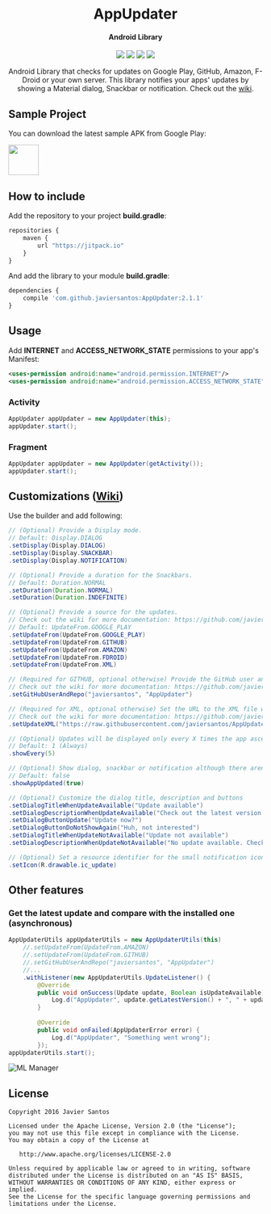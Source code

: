 <h1 align="center">AppUpdater</h1>
<h4 align="center">Android Library</h4>

<p align="center">
  <a target="_blank" href="https://android-arsenal.com/api?level=8"><img src="https://img.shields.io/badge/API-8%2B-orange.svg"></a>
  <a target="_blank" href="https://travis-ci.org/javiersantos/AppUpdater"><img src="https://travis-ci.org/javiersantos/AppUpdater.svg?branch=master"></a>
  <a target="_blank" href="http://android-arsenal.com/details/1/3094"><img src="https://img.shields.io/badge/Android%20Arsenal-AppUpdater-blue.svg"></a>
  <a target="_blank" href="https://www.paypal.me/javiersantos" title="Donate using PayPal"><img src="https://img.shields.io/badge/paypal-donate-yellow.svg" /></a>
</p>

<p align="center">Android Library that checks for updates on Google Play, GitHub, Amazon, F-Droid or your own server. This library notifies your apps' updates by showing a Material dialog, Snackbar or notification. Check out the <a href="https://github.com/javiersantos/AppUpdater/wiki">wiki</a>.</p>

## Sample Project
You can download the latest sample APK from Google Play:

<a target="_blank" href="https://play.google.com/store/apps/details?id=com.github.javiersantos.appupdater.demo"><img src="https://play.google.com/intl/en_us/badges/images/generic/en-play-badge.png" height="60"></a>

## How to include
Add the repository to your project **build.gradle**:
```Javascript
repositories {
    maven {
        url "https://jitpack.io"
    }
}
```

And add the library to your module **build.gradle**:
```Javascript
dependencies {
    compile 'com.github.javiersantos:AppUpdater:2.1.1'
}
```

## Usage
Add **INTERNET** and **ACCESS_NETWORK_STATE** permissions to your app's Manifest:
```xml
<uses-permission android:name="android.permission.INTERNET"/>
<uses-permission android:name="android.permission.ACCESS_NETWORK_STATE"/>
```

### Activity
```Java
AppUpdater appUpdater = new AppUpdater(this);
appUpdater.start();
```

### Fragment
```Java
AppUpdater appUpdater = new AppUpdater(getActivity());
appUpdater.start();
```

## Customizations ([Wiki](https://github.com/javiersantos/AppUpdater/wiki))

Use the builder and add following:
```Java
// (Optional) Provide a Display mode.
// Default: Display.DIALOG
.setDisplay(Display.DIALOG)
.setDisplay(Display.SNACKBAR)
.setDisplay(Display.NOTIFICATION)
```

```Java
// (Optional) Provide a duration for the Snackbars. 
// Default: Duration.NORMAL
.setDuration(Duration.NORMAL)
.setDuration(Duration.INDEFINITE)
```

```Java
// (Optional) Provide a source for the updates.
// Check out the wiki for more documentation: https://github.com/javiersantos/AppUpdater/wiki
// Default: UpdateFrom.GOOGLE_PLAY
.setUpdateFrom(UpdateFrom.GOOGLE_PLAY)
.setUpdateFrom(UpdateFrom.GITHUB)
.setUpdateFrom(UpdateFrom.AMAZON)
.setUpdateFrom(UpdateFrom.FDROID)
.setUpdateFrom(UpdateFrom.XML)
```

```Java
// (Required for GITHUB, optional otherwise) Provide the GitHub user and repo where releases are available.
// Check out the wiki for more documentation: https://github.com/javiersantos/AppUpdater/wiki/UpdateFrom.GITHUB
.setGitHubUserAndRepo("javiersantos", "AppUpdater")
```

```Java
// (Required for XML, optional otherwise) Set the URL to the XML file with the latest version info.
// Check out the wiki for more documentation: https://github.com/javiersantos/AppUpdater/wiki/UpdateFrom.XML
.setUpdateXML("https://raw.githubusercontent.com/javiersantos/AppUpdater/master/app/update-changelog.xml")
```

```Java
// (Optional) Updates will be displayed only every X times the app ascertains that a new update is available. 
// Default: 1 (Always)
.showEvery(5)
```

```Java
// (Optional) Show dialog, snackbar or notification although there aren't updates. 
// Default: false
.showAppUpdated(true)
```

```Java
// (Optional) Customize the dialog title, description and buttons
.setDialogTitleWhenUpdateAvailable("Update available")
.setDialogDescriptionWhenUpdateAvailable("Check out the latest version available of my app!")
.setDialogButtonUpdate("Update now?")
.setDialogButtonDoNotShowAgain("Huh, not interested")
.setDialogTitleWhenUpdateNotAvailable("Update not available")
.setDialogDescriptionWhenUpdateNotAvailable("No update available. Check for updates again later!")
```

```Java
// (Optional) Set a resource identifier for the small notification icon 
.setIcon(R.drawable.ic_update)
```

## Other features
### Get the latest update and compare with the installed one (asynchronous)
```Java
AppUpdaterUtils appUpdaterUtils = new AppUpdaterUtils(this)
    //.setUpdateFrom(UpdateFrom.AMAZON)
    //.setUpdateFrom(UpdateFrom.GITHUB)
    //.setGitHubUserAndRepo("javiersantos", "AppUpdater")
    //...
    .withListener(new AppUpdaterUtils.UpdateListener() {
        @Override
        public void onSuccess(Update update, Boolean isUpdateAvailable) {
            Log.d("AppUpdater", update.getLatestVersion() + ", " + update.getUrlToDownload() + ", " + Boolean.toString(isUpdateAvailable));
        }
        
        @Override
        public void onFailed(AppUpdaterError error) {
            Log.d("AppUpdater", "Something went wrong");
        });
appUpdaterUtils.start();
```

![ML Manager](https://raw.githubusercontent.com/javiersantos/AppUpdater/master/Screenshots/banner.png)

## License
	Copyright 2016 Javier Santos
	
	Licensed under the Apache License, Version 2.0 (the "License");
	you may not use this file except in compliance with the License.
	You may obtain a copy of the License at
	
	   http://www.apache.org/licenses/LICENSE-2.0
	
	Unless required by applicable law or agreed to in writing, software
	distributed under the License is distributed on an "AS IS" BASIS,
	WITHOUT WARRANTIES OR CONDITIONS OF ANY KIND, either express or implied.
	See the License for the specific language governing permissions and
	limitations under the License.
